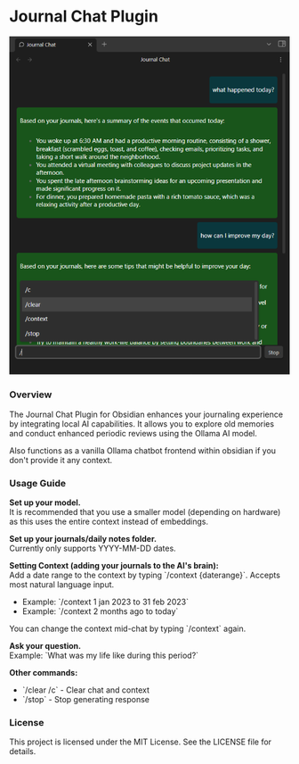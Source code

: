 # Journal Chat Plugin

![Screenshot](screenshot.png)

### Overview

The Journal Chat Plugin for Obsidian enhances your journaling experience by integrating local AI capabilities. It allows you to explore old memories and conduct enhanced periodic reviews using the Ollama AI model.

Also functions as a vanilla Ollama chatbot frontend within obsidian if you don't provide it any context.

### Usage Guide

**Set up your model.**  
It is recommended that you use a smaller model (depending on hardware) as this uses the entire context instead of embeddings.

**Set up your journals/daily notes folder.**  
Currently only supports YYYY-MM-DD dates.

**Setting Context (adding your journals to the AI's brain):**  
Add a date range to the context by typing \`/context {daterange}\`. Accepts most natural language input.

- Example: \`/context 1 jan 2023 to 31 feb 2023\`
- Example: \`/context 2 months ago to today\`

You can change the context mid-chat by typing \`/context\` again.

**Ask your question.**  
Example: \`What was my life like during this period?\`

**Other commands:**

- \`/clear /c\` - Clear chat and context
- \`/stop\` - Stop generating response


### License
This project is licensed under the MIT License. See the LICENSE file for details.


